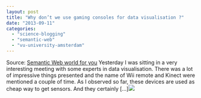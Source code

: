 ```yaml
---
layout: post
title: "Why don’t we use gaming consoles for data visualisation ?"
date: "2013-09-11"
categories: 
  - "science-blogging"
  - "semantic-web"
  - "vu-university-amsterdam"
---
```


Source: [Semantic Web world for you](http://semweb4u.wordpress.com/feed/) Yesterday I was sitting in a very interesting meeting with some experts in data visualisation. There was a lot of impressive things presented and the name of Wii remote and Kinect were mentioned a couple of time. As I observed so far, these devices are used as cheap way to get sensors. And they certainly \[…\]![](http://stats.wordpress.com/b.gif?host=semweb4u.wordpress.com&blog=18410093&post=607&subd=semweb4u&ref=&feed=1)

